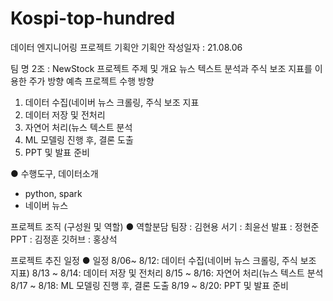 # Kospi-top-hundred

데이터 엔지니어링 프로젝트 기획안
기획안 작성일자 : 21.08.06

팀 명 	2조 : NewStock
프로젝트 주제 및 개요	뉴스 텍스트 분석과 주식 보조 지표를 이용한 주가 방향 예측
프로젝트 수행 방향

1. 데이터 수집(네이버 뉴스 크롤링, 주식 보조 지표
2. 데이터 저장 및 전처리
3. 자연어 처리(뉴스 텍스트 분석
4. ML 모델링 진행 후, 결론 도출
5. PPT 및 발표 준비

● 수행도구, 데이터소개
- python, spark
- 네이버 뉴스

프로젝트 조직 (구성원 및 역할)
● 역할분담
팀장 : 김현용
서기 : 최윤선
발표 : 정현준
PPT : 김정훈
깃허브 : 홍상석

프로젝트 추진 일정
● 일정 
8/06~ 8/12: 데이터 수집(네이버 뉴스 크롤링, 주식 보조 지표)
8/13 ~ 8/14: 데이터 저장 및 전처리
8/15 ~ 8/16: 자연어 처리(뉴스 텍스트 분석
8/17 ~ 8/18: ML 모델링 진행 후, 결론 도출
8/19 ~ 8/20: PPT 및 발표 준비